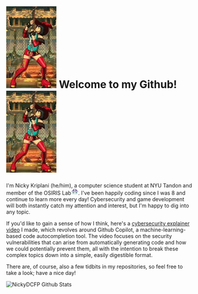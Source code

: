 # <img src="inoguitarsolo.gif" height="220"> Welcome to my Github! <img src="inoguitarsolo.gif" height="220">

I'm Nicky Kriplani (he/him), a computer science student at NYU Tandon and member of the OSIRIS Lab<img src="osirislab.png" height ="17">. I've been happily coding since I was 8 and continue to learn more every day! Cybersecurity and game development will both instantly catch my attention and interest, but I'm happy to dig into any topic.

If you'd like to gain a sense of how I think, here's a [cybersecurity explainer video](https://www.youtube.com/watch?v=Mdeu__zgEUo) I made, which revolves around Github Copilot, a machine-learning-based code autocompletion tool. The video focuses on the security vulnerabilities that can arise from automatically generating code and how we could potentially prevent them, all with the intention to break these complex topics down into a simple, easily digestible format.

There are, of course, also a few tidbits in my repositories, so feel free to take a look; have a nice day!

![NickyDCFP Github Stats](https://github-readme-stats.vercel.app/api?username=nickydcfp&show_icons=true&theme=tokyonight)

